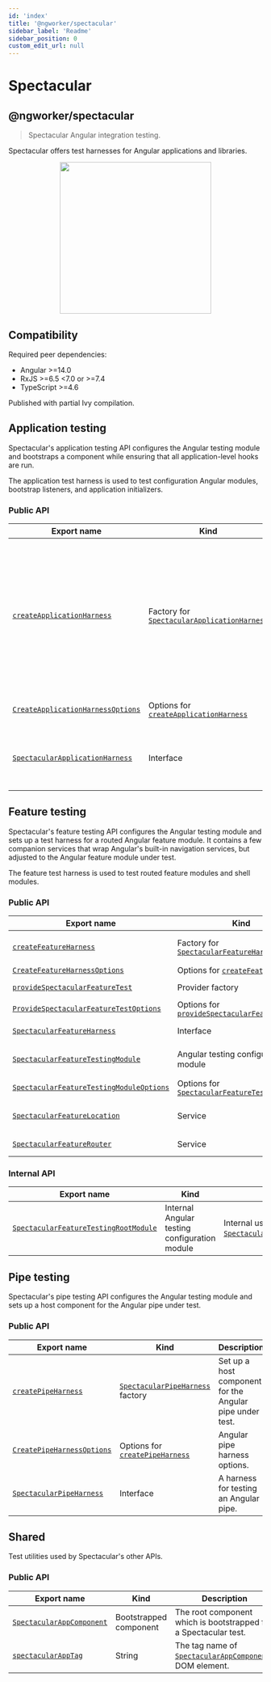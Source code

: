 ```yaml
---
id: 'index'
title: '@ngworker/spectacular'
sidebar_label: 'Readme'
sidebar_position: 0
custom_edit_url: null
---
```


# Spectacular

## @ngworker/spectacular

> Spectacular Angular integration testing.

Spectacular offers test harnesses for Angular applications and libraries.

<p align="center">
 <img width="300" height="300" src="https://cdn.jsdelivr.net/gh/ngworker/ngworker@main/packages/spectacular/src/assets/logo.png" />
</p>

## Compatibility

Required peer dependencies:

- Angular >=14.0
- RxJS >=6.5 \<7.0 or >=7.4
- TypeScript >=4.6

Published with partial Ivy compilation.

## Application testing

Spectacular's application testing API configures the Angular testing module and bootstraps a component while ensuring that all application-level hooks are run.

The application test harness is used to test configuration Angular modules, bootstrap listeners, and application initializers.

### Public API

| Export name | Kind | Description |
| --- | --- | --- |
| [`createApplicationHarness`](./modules.md#createapplicationharness) | Factory for [`SpectacularApplicationHarness`](./interfaces/SpectacularApplicationHarness.md) | Bootstrap a Spectacular application with the specified metadata. Useful to test configuration Angular modules, bootstrap listeners, and application initializers. |
| [`CreateApplicationHarnessOptions`](./modules.md#createapplicationharnessoptions) | Options for [`createApplicationHarness`](./modules.md#createapplicationharness) | Application harness options. |
| [`SpectacularApplicationHarness`](./interfaces/SpectacularApplicationHarness.md) | Interface | A harness for testing application-level software artifacts. |

## Feature testing

Spectacular's feature testing API configures the Angular testing module and sets up a test harness for a routed Angular feature module. It contains a few companion services that wrap Angular's built-in navigation services, but adjusted to the Angular feature module under test.

The feature test harness is used to test routed feature modules and shell modules.

### Public API

| Export name | Kind | Description |
| --- | --- | --- |
| [`createFeatureHarness`](./modules.md#createfeatureharness) | Factory for [`SpectacularFeatureHarness`](./interfaces/SpectacularFeatureHarness.md) | Configure [`SpectacularFeatureTestingModule`](./classes/SpectacularFeatureTestingModule.md), bootstrap [`SpectacularAppComponent`](./classes/SpectacularAppComponent.md) and navigate to the default feature route. |
| [`CreateFeatureHarnessOptions`](./interfaces/CreateFeatureHarnessOptions.md) | Options for [`createFeatureHarness`](./modules.md#createfeatureharness) | Feature harness options. |
| [`provideSpectacularFeatureTest`](./modules.md#providespectacularfeaturetest) | Provider factory | Configure [`SpectacularFeatureLocation`](./classes/SpectacularFeatureLocation.md) and [`SpectacularFeatureRouter`](./classes/SpectacularFeatureRouter.md) |
| [`ProvideSpectacularFeatureTestOptions`](./interfaces/ProvideSpectacularFeatureTestOptions.md) | Options for [`provideSpectacularFeatureTest`](./modules.md#providespectacularfeaturetest) | Spectacular feature test options. |
| [`SpectacularFeatureHarness`](./interfaces/SpectacularFeatureHarness.md) | Interface | A harness for testing an Angular feature module. |
| [`SpectacularFeatureTestingModule`](./classes/SpectacularFeatureTestingModule.md) | Angular testing configuration module | Configure the [`RouterTestingModule`](https://v14.angular.io/api/router/testing/RouterTestingModule) and provide Spectactular services for testing feature modules. |
| [`SpectacularFeatureTestingModuleOptions`](./interfaces/SpectacularFeatureTestingModuleOptions.md) | Options for [`SpectacularFeatureTestingModule`](./classes/SpectacularFeatureTestingModule.md) | Feature testing options for [`SpectacularFeatureTestingModule.withFeature`](./classes/SpectacularFeatureTestingModule.md#withfeature). |
| [`SpectacularFeatureLocation`](./classes/SpectacularFeatureLocation.md) | Service | A subset of Angular's [`Location`](https://v14.angular.io/api/common/Location) service adjusted to the Angular feature module under test. |
| [`SpectacularFeatureRouter`](./classes/SpectacularFeatureRouter.md) | Service | A subset of Angular's [`Router`](https://v14.angular.io/api/router/Router) service adjusted to the Angular feature module under test. |

### Internal API

| Export name | Kind | Description |
| --- | --- | --- |
| [`SpectacularFeatureTestingRootModule`](./classes/SpectacularFeatureTestingRootModule.md) | Internal Angular testing configuration module | Internal use only. Used by [`SpectacularFeatureTestingModule.withFeature`](./classes/SpectacularFeatureTestingModule.md#withfeature). |

## Pipe testing

Spectacular's pipe testing API configures the Angular testing module and sets up a host component for the Angular pipe under test.

### Public API

| Export name | Kind | Description |
| --- | --- | --- |
| [`createPipeHarness`](./modules.md#createpipeharness) | [`SpectacularPipeHarness`](./classes/SpectacularPipeHarness.md) factory | Set up a host component for the Angular pipe under test. |
| [`CreatePipeHarnessOptions`](./interfaces/CreatePipeHarnessOptions.md) | Options for [`createPipeHarness`](./modules.md#createpipeharness) | Angular pipe harness options. |
| [`SpectacularPipeHarness`](./classes/SpectacularPipeHarness.md) | Interface | A harness for testing an Angular pipe. |

## Shared

Test utilities used by Spectacular's other APIs.

### Public API

| Export name | Kind | Description |
| --- | --- | --- |
| [`SpectacularAppComponent`](./classes/SpectacularAppComponent.md) | Bootstrapped component | The root component which is bootstrapped for a Spectacular test. |
| [`spectacularAppTag`](./modules.md#spectacularapptag) | String | The tag name of [`SpectacularAppComponent`](./classes/SpectacularAppComponent.md)s DOM element. |
